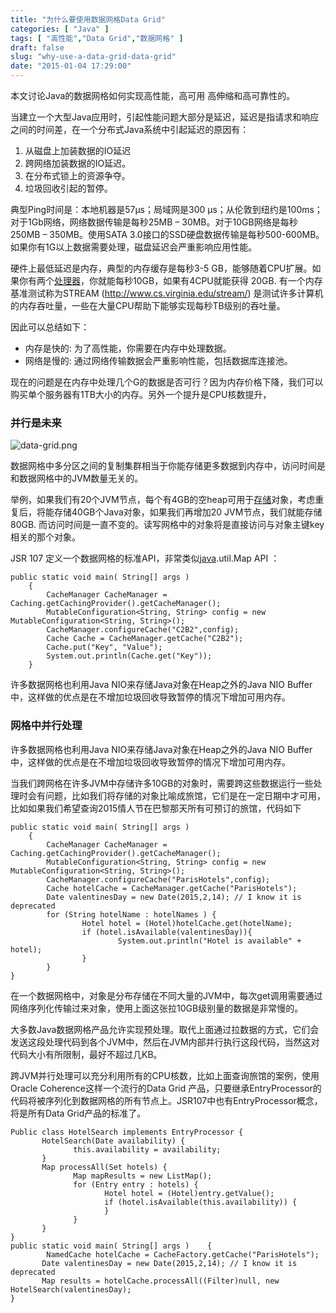 ```yaml
---
title: "为什么要使用数据网格Data Grid"
categories: [ "Java" ]
tags: [ "高性能","Data Grid","数据网格" ]
draft: false
slug: "why-use-a-data-grid-data-grid"
date: "2015-01-04 17:29:00"
---
```


本文讨论Java的数据网格如何实现高性能，高可用 高伸缩和高可靠性的。

当建立一个大型Java应用时，引起性能问题大部分是延迟，延迟是指请求和响应之间的时间差，在一个分布式Java系统中引起延迟的原因有：

 1. 从磁盘上加装数据的IO延迟
 2. 跨网络加装数据的IO延迟。
 3. 在分布式锁上的资源争夺。
 4. 垃圾回收引起的暂停。

典型Ping时间是：本地机器是57µs；局域网是300 µs；从伦敦到纽约是100ms；对于1Gb网络，网络数据传输是每秒25MB – 30MB。对于10GB网络是每秒250MB – 350MB。使用SATA 3.0接口的SSD硬盘数据传输是每秒500-600MB。如果你有1G以上数据需要处理，磁盘延迟会严重影响应用性能。


<!--more-->


硬件上最低延迟是内存，典型的内存缓存是每秒3-5 GB，能够随着CPU扩展。如果你有两个[处理器](http://cpro.baidu.com/cpro/ui/uijs.php?rs=1&u=http%3A%2F%2Fwww%2Ejdon%2Ecom%2Fartichect%2Fdata%2Dgrid%2Ehtml&p=baidu&c=news&n=10&t=tpclicked3_hc&q=banq_cpr&k=%B4%A6%C0%ED%C6%F7&k0=%C0%AC%BB%F8%BB%D8%CA%D5&kdi0=1&k1=java&kdi1=8&k2=%B4%E6%B4%A2&kdi2=8&k3=hotel&kdi3=8&k4=%B4%A6%C0%ED%C6%F7&kdi4=8&sid=370e6a5f680ae4b4&ch=0&tu=u1683405&jk=1a41b083fb761cab&cf=29&fv=16&stid=9&urlid=0&luki=5&seller_id=1&di=128)，你就能每秒10GB，如果有4CPU就能获得 20GB. 有一个内存基准测试称为STREAM (http://www.cs.virginia.edu/stream/) 是测试许多计算机的内存吞吐量，一些在大量CPU帮助下能够实现每秒TB级别的吞吐量。

因此可以总结如下：

 - 内存是快的: 为了高性能，你需要在内存中处理数据。
 - 网络是慢的: 通过网络传输数据会严重影响性能，包括数据库连接池。

现在的问题是在内存中处理几个G的数据是否可行？因为内存价格下降，我们可以购买单个服务器有1TB大小的内存。另外一个提升是CPU核数提升，

### 并行是未来 ###
![data-grid.png][1]

数据网格中多分区之间的复制集群相当于你能存储更多数据到内存中，访问时间是和数据网格中的JVM数量无关的。

举例，如果我们有20个JVM节点，每个有4GB的空heap可用于[存储](http://cpro.baidu.com/cpro/ui/uijs.php?rs=1&u=http%3A%2F%2Fwww%2Ejdon%2Ecom%2Fartichect%2Fdata%2Dgrid%2Ehtml&p=baidu&c=news&n=10&t=tpclicked3_hc&q=banq_cpr&k=%B4%E6%B4%A2&k0=%C0%AC%BB%F8%BB%D8%CA%D5&kdi0=1&k1=java&kdi1=8&k2=%B4%E6%B4%A2&kdi2=8&k3=hotel&kdi3=8&k4=%B4%A6%C0%ED%C6%F7&kdi4=8&sid=370e6a5f680ae4b4&ch=0&tu=u1683405&jk=1a41b083fb761cab&cf=29&fv=16&stid=9&urlid=0&luki=3&seller_id=1&di=128)对象，考虑重复后，将能存储40GB个Java对象，如果我们再增加20 JVM节点，我们就能存储80GB. 而访问时间是一直不变的。读写网格中的对象将是直接访问与对象主键key相关的那个对象。

JSR 107 定义一个数据网格的标准API，非常类似[java](http://cpro.baidu.com/cpro/ui/uijs.php?rs=1&u=http%3A%2F%2Fwww%2Ejdon%2Ecom%2Fartichect%2Fdata%2Dgrid%2Ehtml&p=baidu&c=news&n=10&t=tpclicked3_hc&q=banq_cpr&k=java&k0=%C0%AC%BB%F8%BB%D8%CA%D5&kdi0=1&k1=java&kdi1=8&k2=%B4%E6%B4%A2&kdi2=8&k3=hotel&kdi3=8&k4=%B4%A6%C0%ED%C6%F7&kdi4=8&sid=370e6a5f680ae4b4&ch=0&tu=u1683405&jk=1a41b083fb761cab&cf=29&fv=16&stid=9&urlid=0&luki=2&seller_id=1&di=128).util.Map API ：

    public static void main( String[] args )
        {
            CacheManager CacheManager = Caching.getCachingProvider().getCacheManager();
            MutableConfiguration<String, String> config = new MutableConfiguration<String, String>();
            CacheManager.configureCache("C2B2",config);
            Cache Cache = CacheManager.getCache("C2B2");
            Cache.put("Key", "Value");
            System.out.println(Cache.get("Key"));
        }

许多数据网格也利用Java NIO来存储Java对象在Heap之外的Java NIO Buffer中，这样做的优点是在不增加垃圾回收导致暂停的情况下增加可用内存。

### 网格中并行处理 ###

许多数据网格也利用Java NIO来存储Java对象在Heap之外的Java NIO Buffer中，这样做的优点是在不增加垃圾回收导致暂停的情况下增加可用内存。

当我们跨网格在许多JVM中存储许多10GB的对象时，需要跨这些数据运行一些处理时会有问题，比如我们将存储的对象比喻成旅馆，它们是在一定日期中才可用，比如如果我们希望查询2015情人节在巴黎那天所有可预订的旅馆，代码如下

    public static void main( String[] args )
        {
            CacheManager CacheManager = Caching.getCachingProvider().getCacheManager();
            MutableConfiguration<String, String> config = new MutableConfiguration<String, String>();
            CacheManager.configureCache("ParisHotels",config);
            Cache hotelCache = CacheManager.getCache("ParisHotels");
            Date valentinesDay = new Date(2015,2,14); // I know it is deprecated
            for (String hotelName : hotelNames ) {
                    Hotel hotel = (Hotel)hotelCache.get(hotelName);
                    if (hotel.isAvailable(valentinesDay)){
                            System.out.println("Hotel is available" + hotel);
                    }
            }
    }

在一个数据网格中，对象是分布存储在不同大量的JVM中，每次get调用需要通过网络序列化传输过来对象，使用上面这张拉10GB级别量的数据是非常慢的。

大多数Java数据网格产品允许实现预处理。取代上面通过拉数据的方式，它们会发送这段处理代码到各个JVM中，然后在JVM内部并行执行这段代码，当然这对代码大小有所限制，最好不超过几KB。

跨JVM并行处理可以充分利用所有的CPU核数，比如上面查询旅馆的案例，使用Oracle Coherence这样一个流行的Data Grid 产品，只要继承EntryProcessor的代码将被序列化到数据网格的所有节点上。JSR107中也有EntryProcessor概念，将是所有Data Grid产品的标准了。


<!--more-->


 

    Public class HotelSearch implements EntryProcessor {
           HotelSearch(Date availability) {
                  this.availability = availability;
           }
           Map processAll(Set hotels) {
                  Map mapResults = new ListMap();
                  for (Entry entry : hotels) {
                         Hotel hotel = (Hotel)entry.getValue();
                         if (hotel.isAvailable(this.availability)) {
                         }       
                  }
           }
    }
    public static void main( String[] args )    {
            NamedCache hotelCache = CacheFactory.getCache("ParisHotels");
           Date valentinesDay = new Date(2015,2,14); // I know it is deprecated
           Map results = hotelCache.processAll((Filter)null, new HotelSearch(valentinesDay);
    }

 
  [1]: https://imgs.gnux.cn/usr/uploads/2015/01/1320340130.png